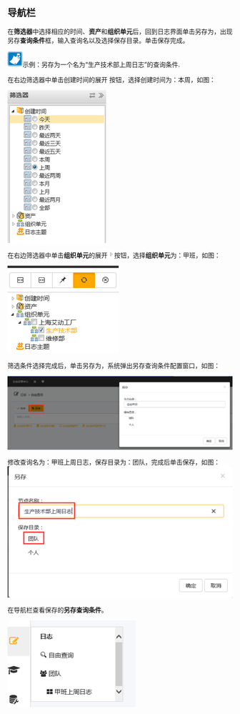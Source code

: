 ## 导航栏
在**筛选器**中选择相应的时间、**资产**和**组织单元**后，回到日志界面单击另存为，出现另存**查询条件**框，输入查询名以及选择保存目录。单击保存完成。

![](./images/注意.png)示例：另存为一个名为“生产技术部上周日志”的查询条件.

在右边筛选器中单击创建时间的展开 按钮，选择创建时间为：本周，如图：

![](./images/导航栏1.png)

在右边筛选器中单击**组织单元**的展开![](./images/按钮.png)按钮，选择**组织单元**为：甲班，如图：

![](./images/导航栏2.png)

筛选条件选择完成后，单击另存为，系统弹出另存查询条件配置窗口，如图：

![](./images/导航栏3.png)

修改查询名为：甲班上周日志，保存目录为：团队，完成后单击保存，如图：
![](./images/导航栏4.png)

在导航栏查看保存的**另存查询条件**。

![](./images/导航栏5.png)